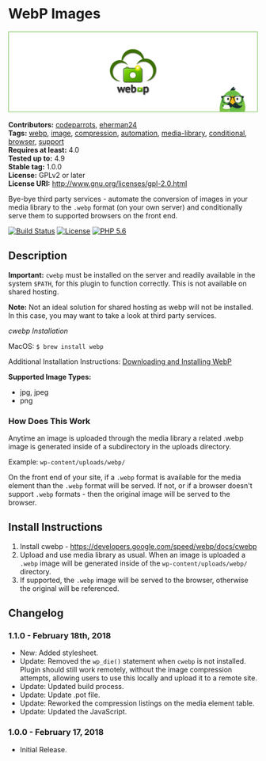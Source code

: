 # WebP Images #
![Banner Image](github-assets/banner-1550x500.jpg)

**Contributors:** [codeparrots](https://profiles.wordpress.org/codeparrots), [eherman24](https://profiles.wordpress.org/eherman24)  
**Tags:** [webp](https://WordPress.org/plugins/tags/webp/), [image](https://WordPress.org/plugins/tags/image/), [compression](https://WordPress.org/plugins/tags/compression/), [automation](https://WordPress.org/plugins/tags/automation/), [media-library](https://WordPress.org/plugins/tags/media-library/), [conditional](https://WordPress.org/plugins/tags/conditional/), [browser](https://WordPress.org/plugins/tags/browser/), [support](https://WordPress.org/plugins/tags/support/)  
**Requires at least:** 4.0  
**Tested up to:** 4.9  
**Stable tag:** 1.0.0  
**License:** GPLv2 or later  
**License URI:** http://www.gnu.org/licenses/gpl-2.0.html  

Bye-bye third party services - automate the conversion of images in your media library to the `.webp` format (on your own server) and conditionally serve them to supported browsers on the front end.

[![Build Status](https://travis-ci.org/CodeParrots/webp-images.svg?branch=master)](https://travis-ci.org/CodeParrots/webp-images) [![License](https://img.shields.io/badge/license-GPL--2.0-brightgreen.svg)](https://github.com/CodeParrots/webp-images/blob/master/license.txt) [![PHP 5.6](https://img.shields.io/badge/php-5.6-8892bf.svg)](https://secure.php.net/supported-versions.php)  

## Description ##

<strong>Important:</strong> `cwebp` must be installed on the server and readily available in the system `$PATH`, for this plugin to function correctly. This is not available on shared hosting.

<strong>Note:</strong> Not an ideal solution for shared hosting as webp will not be installed. In this case, you may want to take a look at third party services.

*cwebp Installation*

MacOS:
`$ brew install webp`

Additional Installation Instructions:
<a href="https://developers.google.com/speed/webp/download" target="_blank">Downloading and Installing WebP</a>

<strong>Supported Image Types:</strong>
* jpg, jpeg
* png

<h3>How Does This Work</h3>

Anytime an image is uploaded through the media library a related .webp image is generated inside of a subdirectory in the uploads directory.

Example: `wp-content/uploads/webp/`

On the front end of your site, if a `.webp` format is available for the media element than the `.webp` format will be served. If not, or if a browser doesn't support `.webp` formats - then the original image will be served to the browser.

## Install Instructions ##

1. Install cwebp - https://developers.google.com/speed/webp/docs/cwebp
2. Upload and use media library as usual. When an image is uploaded a `.webp` image will be generated inside of the `wp-content/uploads/webp/` directory.
3. If supported, the `.webp` image will be served to the browser, otherwise the original will be referenced.

## Changelog ##

### 1.1.0 - February 18th, 2018 ###

* New: Added stylesheet.
* Update: Removed the `wp_die()` statement when `cwebp` is not installed. Plugin should still work remotely, without the image compression attempts, allowing users to use this locally and upload it to a remote site.
* Update: Updated build process.
* Update: Update .pot file.
* Update: Reworked the compression listings on the media element table.
* Update: Updated the JavaScript.

### 1.0.0 - February 17, 2018 ###

* Initial Release.
